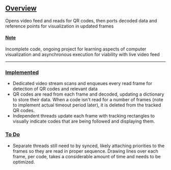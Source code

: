 ## <ins>**Overview**<ins>
Opens video feed and reads for QR codes, then ports decoded data and reference points for visualization in updated frames

#### <ins>**Note**<ins> 
Incomplete code, ongoing project for learning aspects of computer visualization and asynchronous execution for viability with live video feed 

___

### <ins>**Implemented**<ins>
- Dedicated video stream scans and enqueues every read frame for detection of QR codes and relevant data
- QR codes are read from each frame and decoded, updating a dictionary to store their data. When a code isn't read for a number of frames (note to implement actual timeout period later), it is deleted from the tracked QR codes.
- Independent threads update each frame with tracking rectangles to visually indicate codes that are being followed and displaying them.



### <ins>**To Do**<ins>
- Separate threads still need to by synced, likely attaching priorities to the frames so they are read in proper sequence. Drawing lines over each frame, per code, takes a considerable amount of time and needs to be optimized.
